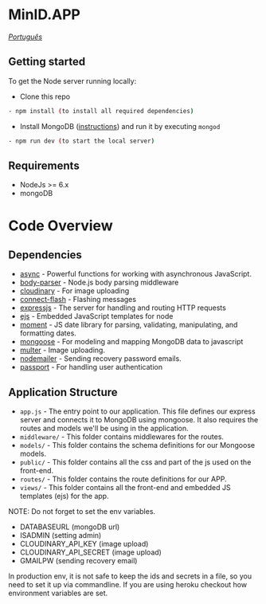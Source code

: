 # MinID.APP

[_Português_](README.pt-BR.md)

## Getting started

To get the Node server running locally:

- Clone this repo
```bash
- npm install (to install all required dependencies)
```
- Install MongoDB ([instructions](https://docs.mongodb.com/manual/installation/#tutorials)) and run it by executing `mongod`
```bash
- npm run dev (to start the local server)
```

## Requirements
- NodeJs >= 6.x
- mongoDB



# Code Overview

## Dependencies

- [async](https://github.com/caolan/async) - Powerful functions for working with asynchronous JavaScript. 
- [body-parser](https://github.com/expressjs/body-parser) - Node.js body parsing middleware
- [cloudinary](https://cloudinary.com/) - For image uploading
- [connect-flash](https://github.com/jaredhanson/connect-flash) - Flashing messages
- [expressjs](https://github.com/expressjs/express) - The server for handling and routing HTTP requests
- [ejs](https://github.com/tj/ejs) - Embedded JavaScript templates for node
- [moment](https://github.com/moment/moment) - JS date library for parsing, validating, manipulating, and formatting dates.
- [mongoose](https://github.com/Automattic/mongoose) - For modeling and mapping MongoDB data to javascript 
- [multer](https://github.com/expressjs/multer) - Image uploading.
- [nodemailer](https://github.com/nodemailer/nodemailer) - Sending recovery password emails.
- [passport](https://github.com/jaredhanson/passport) - For handling user authentication

## Application Structure

- `app.js` - The entry point to our application. This file defines our express server and connects it to MongoDB using mongoose. It also requires the routes and models we'll be using in the application.
- `middleware/` - This folder contains middlewares for the routes.
- `models/` - This folder contains the schema definitions for our Mongoose models.
- `public/` - This folder contains all the css and part of the js used on the front-end.
- `routes/` - This folder contains the route definitions for our APP.
- `views/` - This folder contains all the front-end and embedded JS templates (ejs) for the app.



NOTE: Do not forget to set the env variables. 
- DATABASEURL (mongoDB url)
- ISADMIN  (setting admin)
- CLOUDINARY_API_KEY (image upload)
- CLOUDINARY_API_SECRET (image upload)
- GMAILPW (sending recovery email)

In production env, it is not safe to keep the ids and secrets in a file, so you need to set it up via commandline. If you are using heroku checkout how environment variables are set.
